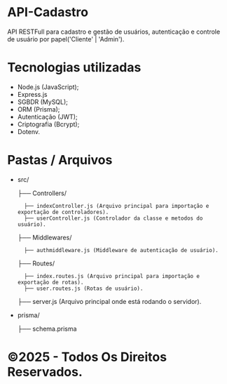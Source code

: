 # API-Cadastro

API RESTFull para cadastro e gestão de usuários, autenticação e controle de usuário por papel('Cliente' | 'Admin').

# Tecnologias utilizadas

- Node.js (JavaScript);
- Express.js
- SGBDR (MySQL);
- ORM (Prisma);
- Autenticação (JWT);
- Criptografia (Bcrypt);
- Dotenv.

# Pastas / Arquivos

- src/
  
    ├── Controllers/

        ├── indexController.js (Arquivo principal para importação e exportação de controladores).
        ├── userController.js (Controlador da classe e metodos do usuário).

    ├── Middlewares/
  
        ├── authmiddleware.js (Middleware de autenticação de usuário).

    ├── Routes/
  
        ├── index.routes.js (Arquivo principal para importação e exportação de rotas).
        ├── user.routes.js (Rotas de usuário).
    
    ├── server.js (Arquivo principal onde está rodando o servidor).

- prisma/
  
    ├── schema.prisma

# ©2025 - Todos Os Direitos Reservados.
